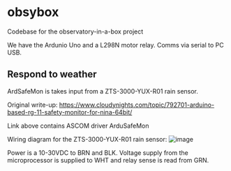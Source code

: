 # obsybox
Codebase for the observatory-in-a-box project

We have the Ardunio Uno and a L298N motor relay. Comms via serial to PC USB.

## Respond to weather
ArdSafeMon is takes input from a ZTS-3000-YUX-R01 rain sensor.

Original write-up: https://www.cloudynights.com/topic/792701-arduino-based-rg-11-safety-monitor-for-nina-64bit/

Link above contains ASCOM driver ArduSafeMon

Wiring diagram for the ZTS-3000-YUX-R01 rain sensor:
![image](https://github.com/user-attachments/assets/9bf2799b-9501-4f02-9be2-b0056b361316)

Power is a 10-30VDC to BRN and BLK. Voltage supply from the microprocessor is supplied to WHT and relay sense is read from GRN.

